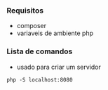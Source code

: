 ### Requisitos
* composer
* variaveis de ambiente php

### Lista de comandos
* usado para criar um servidor
```
php -S localhost:8080
```